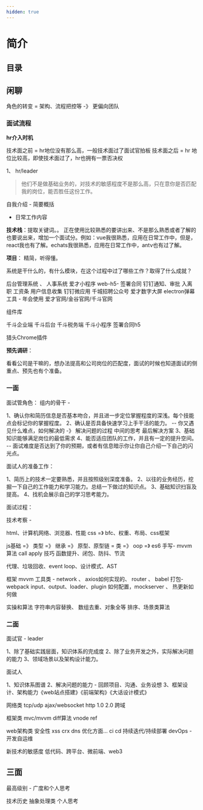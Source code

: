```yaml
---
hidden: true
---
```

# 简介

## 目录



## 闲聊

角色的转变 = 架构、流程把控等  -》 更偏向团队 



### 面试流程


**hr介入时机**

技术面之前 = hr地位没有那么高，一般技术面过了面试官拍板
技术面之后 = hr 地位比较高，即使技术面过了，hr也拥有一票否决权 


1、 hr/leader 

> 他们不是做基础业务的，对技术的敏感程度不是那么高，只在意你是否匹配我的岗位，能否胜任这份工作。

自我介绍 - 简要概括 

- 日常工作内容

**技术栈**：提取关键词。。 正在使用比较熟悉的要讲出来、不是那么熟悉或者了解的也要说出来，增加一个面试分。例如：vue我很熟悉，应用在日常工作中，但是，react我也有了解。echats我很熟悉，应用在日常工作中，antv也有过了解。

**项目**： 精简，听得懂。

系统是干什么的，有什么模块，在这个过程中过了哪些工作？取得了什么成就？

后台管理系统 、 人事系统 
爱才小程序
web-h5- 签署合同 钉钉通知、审批 入离职  工资条 用户信息收集
钉钉微应用
千城招聘公众号
爱才数字大屏
electron弹幕工具 - 年会使用
爱才官网/金谷官网/千斗官网

组件库

千斗企业端
千斗后台
千斗税务端
千斗小程序
签署合同h5

猎头Chrome插件


**预先调研**：

看看公司是干嘛的，想办法提高和公司岗位的匹配度，面试的时候也知道面试的侧重点、预先也有个准备。



### 一面

面试管角色： 组内的骨干 -

1、确认你和简历信息是否基本吻合，并且进一步定位掌握程度的深浅。每个技能点会标记你的掌握程度。
2、确认是否具备快速学习上手干活的能力。 -- 你又遇见什么难点，如何解决的 -》 解决问题的过程 中间的思考 最后解决方案
3、基础知识能够满足岗位的最低需求
4、能否适应团队的工作，并且有一定的提升空间。 -- 面试难度是否达到了你的预期，或者有信息暗示你让你自己介绍一下自己的闪光点。

面试人的准备工作：

1、简历上的技术一定要熟悉，并且按照级别深度准备。
2、以往的业务经历，挖掘一下自己的工作能力和学习能力。总结一下做过的知识点。
3、基础知识扫盲及提高。
4、找机会展示自己的学习思考能力。

面试过程：

技术考察 - 

html、计算机网络、浏览器、性能
css =》 bfc、权重、布局、css框架

js基础 =》 类型 =》 继承 =》 原型、原型链 = 类 =》 oop =》 es6 
手写- mvvm 算法 call apply
技巧 函数提升、闭包、防抖、节流

代理、垃圾回收、event loop、设计模式、AST

框架 mvvm
工具类 - network 、  axios如何实现的、 router 、 babel
打包- webpack   input、output、loader、plugin 如何配置，mockserver 、 热更新如何做

实操和算法
字符串内容替换、 数组去重、对象全等
排序、场景类算法

### 二面

面试官 - leader  

1、除了基础实践层面，知识体系的完成度
2、除了业务开发之外，实际解决问题的能力
3、领域场景以及架构设计能力。

面试人 

1、知识体系图谱
2、解决问题的能力 - 回顾项目、沟通、业务设想
3、框架设计、架构能力《web站点搭建》《前端架构》《大话设计模式》

网络类
tcp/udp 
ajax/websocket
http 1.0 2.0 跨域 

框架类
mvc/mvvm
diff算法 vnode ref  

web架构类
安全性 xss crx dns 
优化方面...  ci cd
持续迭代/持续部署 devOps  - 开发自运维

新技术的敏感度
低代码、跨平台、微前端、web3


## 三面

最高级别 - 广度和个人思考

技术历史
抽象处理类
个人思考















